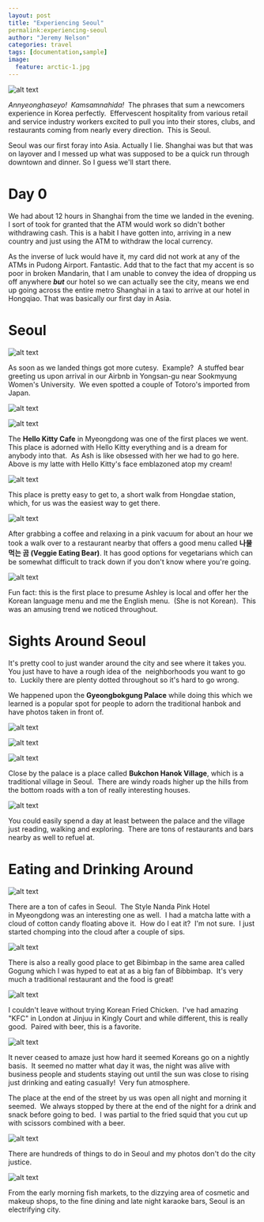 ```yaml
---
layout: post
title: "Experiencing Seoul"
permalink:experiencing-seoul
author: "Jeremy Nelson"
categories: travel
tags: [documentation,sample]
image:
  feature: arctic-1.jpg
---
```

![alt text](https://jauntist.files.wordpress.com/2017/10/img_20170607_143755.jpg)

<em>Annyeonghaseyo!  Kamsamnahida!  </em>The phrases that sum a newcomers experience in Korea perfectly.  Effervescent hospitality from various retail and service industry workers excited to pull you into their stores, clubs, and restaurants coming from nearly every direction.  This is Seoul.

Seoul was our first foray into Asia. Actually I lie. Shanghai was but that was on layover and I messed up what was supposed to be a quick run through downtown and dinner. So I guess we'll start there.

# Day 0
We had about 12 hours in Shanghai from the time we landed in the evening. I sort of took for granted that the ATM would work so didn't bother withdrawing cash. This is a habit I have gotten into, arriving in a new country and just using the ATM to withdraw the local currency.

As the inverse of luck would have it, my card did not work at any of the ATMs in Pudong Airport. Fantastic. Add that to the fact that my accent is so poor in broken Mandarin, that I am unable to convey the idea of dropping us off anywhere <strong><em>but</em></strong> our hotel so we can actually see the city, means we end up going across the entire metro Shanghai in a taxi to arrive at our hotel in Hongqiao. That was basically our first day in Asia.

# Seoul

![alt text](https://jauntist.files.wordpress.com/2017/10/img_20170604_155509.jpg)

As soon as we landed things got more cutesy.  Example?  A stuffed bear greeting us upon arrival in our Airbnb in Yongsan-gu near Sookmyung Women's University.  We even spotted a couple of Totoro's imported from Japan.

![alt text](https://jauntist.files.wordpress.com/2017/10/img_20170605_094104.jpg)

![alt text](https://jauntist.files.wordpress.com/2017/10/img_20170605_101709.jpg)

The **Hello Kitty Cafe** in Myeongdong was one of the first places we went.  This place is adorned with Hello Kitty everything and is a dream for anybody into that.  As Ash is like obsessed with her we had to go here.  Above is my latte with Hello Kitty's face emblazoned atop my cream!

![alt text](https://jauntist.files.wordpress.com/2017/10/img_20170605_094357.jpg)

This place is pretty easy to get to, a short walk from Hongdae station, which, for us was the easiest way to get there.

![alt text](https://jauntist.files.wordpress.com/2017/10/img_20170605_104148.jpg)

After grabbing a coffee and relaxing in a pink vacuum for about an hour we took a walk over to a restaurant nearby that offers a good menu called **나물 먹는 곰 (Veggie Eating Bear)**. It has good options for vegetarians which can be somewhat difficult to track down if you don't know where you're going.

![alt text](https://jauntist.files.wordpress.com/2017/10/img_20170605_122131.jpg)

Fun fact: this is the first place to presume Ashley is local and offer her the Korean language menu and me the English menu.  (She is not Korean).  This was an amusing trend we noticed throughout.

# Sights Around Seoul
It's pretty cool to just wander around the city and see where it takes you.  You just have to have a rough idea of the  neighborhoods you want to go to.  Luckily there are plenty dotted throughout so it's hard to go wrong.

We happened upon the <strong>Gyeongbokgung Palace</strong> while doing this which we learned is a popular spot for people to adorn the traditional hanbok and have photos taken in front of.

![alt text](https://jauntist.files.wordpress.com/2017/10/img_20170606_111352.jpg)

![alt text](https://jauntist.files.wordpress.com/2017/10/img_20170606_111836.jpg)

![alt text](https://jauntist.files.wordpress.com/2017/10/img_20170606_132417.jpg)

Close by the palace is a place called **Bukchon Hanok Village**, which is a traditional village in Seoul.  There are windy roads higher up the hills from the bottom roads with a ton of really interesting houses.

![alt text](https://jauntist.files.wordpress.com/2017/10/img_20170606_121504.jpg)

You could easily spend a day at least between the palace and the village just reading, walking and exploring.  There are tons of restaurants and bars nearby as well to refuel at.

# Eating and Drinking Around

![alt text](https://jauntist.files.wordpress.com/2017/10/img_20170608_112249.jpg)

There are a ton of cafes in Seoul.  The Style Nanda Pink Hotel in Myeongdong was an interesting one as well.  I had a matcha latte with a cloud of cotton candy floating above it.  How do I eat it?  I'm not sure.  I just started chomping into the cloud after a couple of sips.

![alt text](https://jauntist.files.wordpress.com/2017/10/img_20170610_154110.jpg)

There is also a really good place to get Bibimbap in the same area called Gogung which I was hyped to eat at as a big fan of Bibbimbap.  It's very much a traditional restaurant and the food is great!

![alt text](https://jauntist.files.wordpress.com/2017/10/img_20170610_191526.jpg)

I couldn't leave without trying Korean Fried Chicken.  I've had amazing "KFC" in London at Jinjuu in Kingly Court and while different, this is really good.  Paired with beer, this is a favorite.

![alt text](https://jauntist.files.wordpress.com/2017/10/img_20170607_215228.jpg)

It never ceased to amaze just how hard it seemed Koreans go on a nightly basis.  It seemed no matter what day it was, the night was alive with business people and students staying out until the sun was close to rising just drinking and eating casually!  Very fun atmosphere.

The place at the end of the street by us was open all night and morning it seemed.  We always stopped by there at the end of the night for a drink and snack before going to bed.  I was partial to the fried squid that you cut up with scissors combined with a beer.

![alt text](https://jauntist.files.wordpress.com/2017/10/img_20170606_014557.jpg)

There are hundreds of things to do in Seoul and my photos don't do the city justice.

![alt text](https://jauntist.files.wordpress.com/2017/10/img_20170607_080053.jpg)

From the early morning fish markets, to the dizzying area of cosmetic and makeup shops, to the fine dining and late night karaoke bars, Seoul is an electrifying city.
